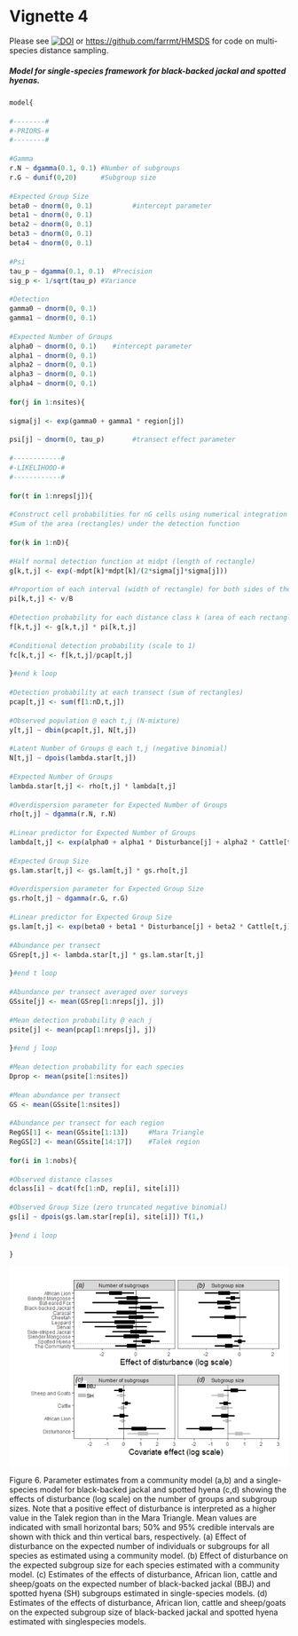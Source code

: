 Vignette 4
================

Please see [![DOI](https://zenodo.org/badge/DOI/10.5281/zenodo.1413563.svg)](https://doi.org/10.5281/zenodo.1413563) or <https://github.com/farrmt/HMSDS> for code on multi-species distance sampling.

##### Model for single-species framework for black-backed jackal and spotted hyenas.

``` r
model{

#--------#
#-PRIORS-#
#--------#

#Gamma
r.N ~ dgamma(0.1, 0.1) #Number of subgroups
r.G ~ dunif(0,20)      #Subgroup size

#Expected Group Size
beta0 ~ dnorm(0, 0.1)          #intercept parameter
beta1 ~ dnorm(0, 0.1)
beta2 ~ dnorm(0, 0.1)
beta3 ~ dnorm(0, 0.1)
beta4 ~ dnorm(0, 0.1)

#Psi
tau_p ~ dgamma(0.1, 0.1)  #Precision
sig_p <- 1/sqrt(tau_p) #Variance

#Detection
gamma0 ~ dnorm(0, 0.1)
gamma1 ~ dnorm(0, 0.1)

#Expected Number of Groups
alpha0 ~ dnorm(0, 0.1)    #intercept parameter
alpha1 ~ dnorm(0, 0.1)
alpha2 ~ dnorm(0, 0.1)
alpha3 ~ dnorm(0, 0.1)
alpha4 ~ dnorm(0, 0.1)

for(j in 1:nsites){

sigma[j] <- exp(gamma0 + gamma1 * region[j])

psi[j] ~ dnorm(0, tau_p)       #transect effect parameter

#------------#
#-LIKELIHOOD-#
#------------#

for(t in 1:nreps[j]){

#Construct cell probabilities for nG cells using numerical integration
#Sum of the area (rectangles) under the detection function

for(k in 1:nD){

#Half normal detection function at midpt (length of rectangle)
g[k,t,j] <- exp(-mdpt[k]*mdpt[k]/(2*sigma[j]*sigma[j]))

#Proportion of each interval (width of rectangle) for both sides of the transect
pi[k,t,j] <- v/B

#Detection probability for each distance class k (area of each rectangle)
f[k,t,j] <- g[k,t,j] * pi[k,t,j]

#Conditional detection probability (scale to 1)
fc[k,t,j] <- f[k,t,j]/pcap[t,j]

}#end k loop

#Detection probability at each transect (sum of rectangles)
pcap[t,j] <- sum(f[1:nD,t,j])

#Observed population @ each t,j (N-mixture)
y[t,j] ~ dbin(pcap[t,j], N[t,j])

#Latent Number of Groups @ each t,j (negative binomial)
N[t,j] ~ dpois(lambda.star[t,j])

#Expected Number of Groups
lambda.star[t,j] <- rho[t,j] * lambda[t,j]

#Overdispersion parameter for Expected Number of Groups
rho[t,j] ~ dgamma(r.N, r.N)

#Linear predictor for Expected Number of Groups
lambda[t,j] <- exp(alpha0 + alpha1 * Disturbance[j] + alpha2 * Cattle[t,j] + alpha3 * Shoat[t,j] + alpha4 * Lions[t,j] + psi[j] + log(offset[j]))

#Expected Group Size
gs.lam.star[t,j] <- gs.lam[t,j] * gs.rho[t,j]

#Overdispersion parameter for Expected Group Size
gs.rho[t,j] ~ dgamma(r.G, r.G)

#Linear predictor for Expected Group Size
gs.lam[t,j] <- exp(beta0 + beta1 * Disturbance[j] + beta2 * Cattle[t,j] + beta3 * Shoat[t,j] + beta4 * Lions[t,j] + log(offset[j])) 

#Abundance per transect
GSrep[t,j] <- lambda.star[t,j] * gs.lam.star[t,j]

}#end t loop

#Abundance per transect averaged over surveys
GSsite[j] <- mean(GSrep[1:nreps[j], j])

#Mean detection probability @ each j
psite[j] <- mean(pcap[1:nreps[j], j])

}#end j loop

#Mean detection probability for each species
Dprop <- mean(psite[1:nsites])

#Mean abundance per transect
GS <- mean(GSsite[1:nsites])   

#Abundance per transect for each region
RegGS[1] <- mean(GSsite[1:13])     #Mara Triangle
RegGS[2] <- mean(GSsite[14:17])    #Talek region

for(i in 1:nobs){

#Observed distance classes
dclass[i] ~ dcat(fc[1:nD, rep[i], site[i]])

#Observed Group Size (zero truncated negative binomial)
gs[i] ~ dpois(gs.lam.star[rep[i], site[i]]) T(1,)

}#end i loop

}
```

![](../Figures/Figure6.png)

Figure 6. Parameter estimates from a community model (a,b) and a single-species model for black-backed jackal and spotted hyena (c,d) showing the effects of disturbance (log scale) on the number of groups and subgroup sizes. Note that a positive effect of disturbance is interpreted as a higher value in the Talek region than in the Mara Triangle. Mean values are indicated with small horizontal bars; 50% and 95% credible intervals are shown with thick and thin vertical bars, respectively. (a) Effect of disturbance on the expected number of individuals or subgroups for all species as estimated using a community model. (b) Effect of disturbance on the expected subgroup size for each species estimated with a community model. (c) Estimates of the effects of disturbance, African lion, cattle and sheep/goats on the expected number of black-backed jackal (BBJ) and spotted hyena (SH) subgroups estimated in single-species models. (d) Estimates of the effects of disturbance, African lion, cattle and sheep/goats on the expected subgroup size of black-backed jackal and spotted hyena estimated with singlespecies models.
